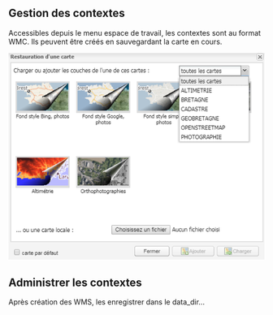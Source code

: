 ## Gestion des contextes

Accessibles depuis le menu espace de travail, les contextes sont au format WMC. Ils peuvent être créés en sauvegardant la carte en cours.

![](/assets/contextes.PNG)

## Administrer les contextes

Après création des WMS, les enregistrer dans le data\_dir...

